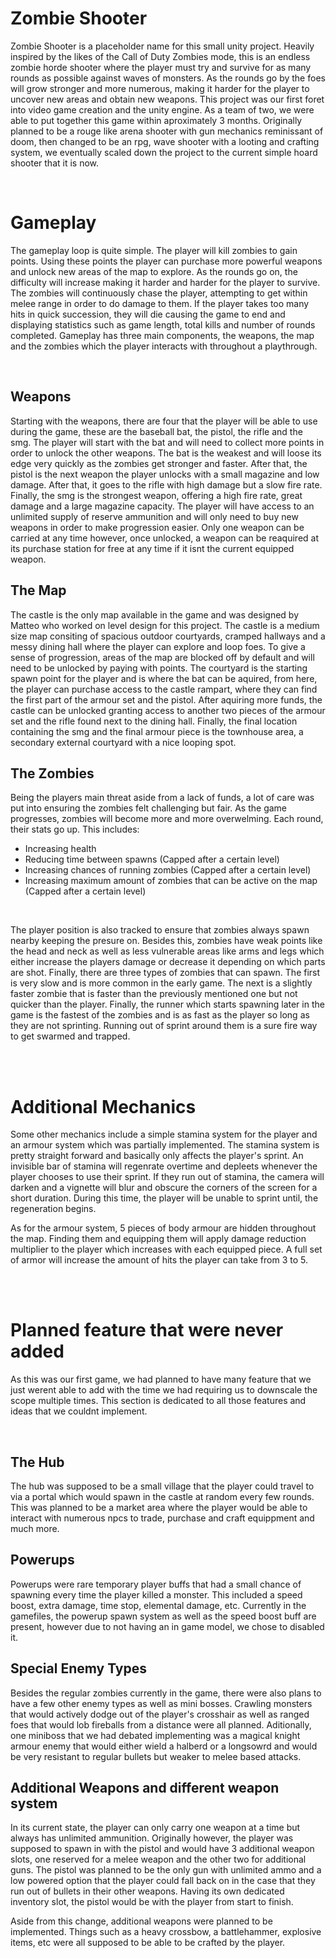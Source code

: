 <h1>Zombie Shooter</h1>
<p>Zombie Shooter is a placeholder name for this small unity project. Heavily inspired by the likes of the Call of Duty Zombies mode, this is an endless zombie horde shooter where the player must try and survive for as many rounds as possible against waves of monsters. As the rounds go by the foes will grow stronger and more numerous, making it harder for the player to uncover new areas and obtain new weapons. This project was our first foret into video game creation and the unity engine. As a team of two, we were able to put together this game within aproximately 3 months. Originally planned to be a rouge like arena shooter with gun mechanics reminissant of doom, then changed to be an rpg, wave shooter with a looting and crafting system, we eventually scaled down the project to the current simple hoard shooter that it is now.</p>
<br>

<h1>Gameplay</h1>
<p>The gameplay loop is quite simple. The player will kill zombies to gain points. Using these points the player can purchase more powerful weapons and unlock new areas of the map to explore. As the rounds go on, the difficulty will increase making it harder and harder for the player to survive. The zombies will continuously chase the player, attempting to get within melee range in order to do damage to them. If the player takes too many hits in quick succession, they will die causing the game to end and displaying statistics such as game length, total kills and number of rounds completed. Gameplay has three main components, the weapons, the map and the zombies which the player interacts with throughout a playthrough.</p>
<br>

<h2>Weapons</h2>
<p>Starting with the weapons, there are four that the player will be able to use during the game, these are the baseball bat, the pistol, the rifle and the smg. The player will start with the bat and will need to collect more points in order to unlock the other weapons. The bat is the weakest and will loose its edge very quickly as the zombies get stronger and faster. After that, the pistol is the next weapon the player unlocks with a small magazine and low damage. After that, it goes to the rifle with high damage but a slow fire rate. Finally, the smg is the strongest weapon, offering a high fire rate, great damage and a large magazine capacity. The player will have access to an unlimited supply of reserve ammunition and will only need to buy new weapons in order to make progression easier. Only one weapon can be carried at any time however, once unlocked, a weapon can be reaquired at its purchase station for free at any time if it isnt the current equipped weapon.</p>



<h2>The Map</h2>
<p>The castle is the only map available in the game and was designed by Matteo who worked on level design for this project. The castle is a medium size map consiting of spacious outdoor courtyards, cramped hallways and a messy dining hall where the player can explore and loop foes. To give a sense of progression, areas of the map are blocked off by default and will need to be unlocked by paying with points. The courtyard is the starting spawn point for the player and is where the bat can be aquired, from here, the player can purchase access to the castle rampart, where they can find the first part of the armour set and the pistol. After aquiring more funds, the castle can be unlocked granting access to another two pieces of the armour set and the rifle found next to the dining hall. Finally, the final location containing the smg and the final armour piece is the townhouse area, a secondary external courtyard with a nice looping spot.</p>


<h2>The Zombies</h2>
<p>Being the players main threat aside from a lack of funds, a lot of care was put into ensuring the zombies felt challenging but fair. As the game progresses, zombies will become more and more overwelming. Each round, their stats go up. This includes:</p>
<ul>
  <li>Increasing health</li>
  <li>Reducing time between spawns (Capped after a certain level)</li>
  <li>Increasing chances of running zombies (Capped after a certain level)</li>
  <li>Increasing maximum amount of zombies that can be active on the map (Capped after a certain level)</li>
</ul>
<br>

<p>The player position is also tracked to ensure that zombies always spawn nearby keeping the presure on. Besides this, zombies have weak points like the head and neck as well as less vulnerable areas like arms and legs which either increase the players damage or decrease it depending on which parts are shot. Finally, there are three types of zombies that can spawn. The first is very slow and is more common in the early game. The next is a slightly faster zombie that is faster than the previously mentioned one but not quicker than the player. Finally, the runner which starts spawning later in the game is the fastest of the zombies and is as fast as the player so long as they are not sprinting. Running out of sprint around them is a sure fire way to get swarmed and trapped.</p>
<br><br>


<h1>Additional Mechanics</h1>
<p>Some other mechanics include a simple stamina system for the player and an armour system which was partially implemented. The stamina system is pretty straight forward and basically only affects the player's sprint. An invisible bar of stamina will regenrate overtime and depleets whenever the player chooses to use their sprint. If they run out of stamina, the camera will darken and a vignette will blur and obscure the corners of the screen for a short duration. During this time, the player will be unable to sprint until, the regeneration begins.</p>
<p>As for the armour system, 5 pieces of body armour are hidden throughout the map. Finding them and equipping them will apply damage reduction multiplier to the player which increases with each equipped piece. A full set of armor will increase the amount of hits the player can take from 3 to 5.</p>
<br><br>


<h1>Planned feature that were never added</h1>
<p>As this was our first game, we had planned to have many feature that we just werent able to add with the time we had requiring us to downscale the scope multiple times. This section is dedicated to all those features and ideas that we couldnt implement.</p>
<br>

<h2>The Hub</h2>
<p>The hub was supposed to be a small village that the player could travel to via a portal which would spawn in the castle at random every few rounds. This was planned to be a market area where the player would be able to interact with numerous npcs to trade, purchase and craft equippment and much more.</p>

<h2>Powerups</h2>
<p>Powerups were rare temporary player buffs that had a small chance of spawning every time the player killed a monster. This included a speed boost, extra damage, time stop, elemental damage, etc. Currently in the gamefiles, the powerup spawn system as well as the speed boost buff are present, however due to not having an in game model, we chose to disabled it.</p>

<h2>Special Enemy Types</h2>
<p>Besides the regular zombies currently in the game, there were also plans to have a few other enemy types as well as mini bosses. Crawling monsters that would actively dodge out of the player's crosshair as well as ranged foes that would lob fireballs from a distance were all planned. Aditionally, one miniboss that we had debated implementing was a magical knight armour enemy that would either wield a halberd or a longsowrd and would be very resistant to regular bullets but weaker to melee based attacks.</p>

<h2>Additional Weapons and different weapon system</h2>
<p>In its current state, the player can only carry one weapon at a time but always has unlimited ammunition. Originally however, the player was supposed to spawn in with the pistol and would have 3 additional weapon slots, one reserved for a melee weapon and the other two for additional guns. The pistol was planned to be the only gun with unlimited ammo and a low powered option that the player could fall back on in the case that they run out of bullets in their other weapons. Having its own dedicated inventory slot, the pistol would be with the player from start to finish.</p>
<p>Aside from this change, additional weapons were planned to be implemented. Things such as a heavy crossbow, a battlehammer, explosive items, etc were all supposed to be able to be crafted by the player.</p>



